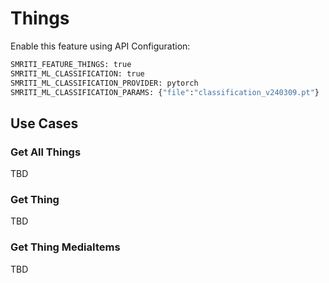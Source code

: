 # Things
Enable this feature using API Configuration:
```bash
SMRITI_FEATURE_THINGS: true
SMRITI_ML_CLASSIFICATION: true
SMRITI_ML_CLASSIFICATION_PROVIDER: pytorch
SMRITI_ML_CLASSIFICATION_PARAMS: {"file":"classification_v240309.pt"}
```

## Use Cases

### Get All Things
TBD

### Get Thing
TBD

### Get Thing MediaItems
TBD